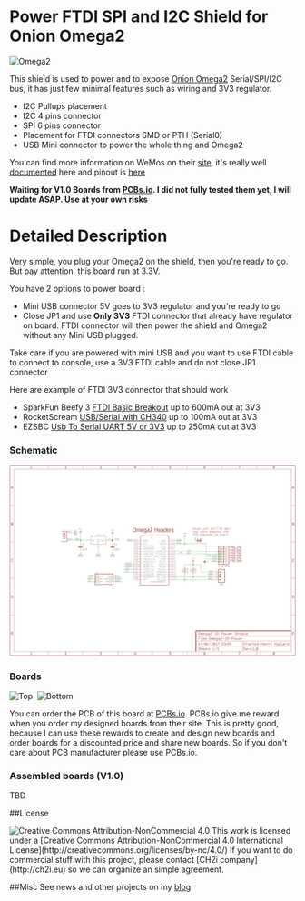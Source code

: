 Power FTDI SPI and I2C Shield for Onion Omega2
==============================================

<img src="https://raw.githubusercontent.com/OnionIoT/Onion-Docs/master/Omega2/Documentation/Hardware-Overview/img/Omega-2-Pinout-Diagram.png" alt="Omega2" width="50%" height="50%"> 

This shield is used to power and to expose [Onion Omega2](https://onion.io/) Serial/SPI/I2C bus, it has just few minimal features such as wiring and 3V3 regulator. 
- I2C Pullups placement
- I2C 4 pins connector
- SPI 6 pins connector
- Placement for FTDI connectors SMD or PTH (Serial0) 
- USB Mini connector to power the whole thing and Omega2

You can find more information on WeMos on their [site](https://onion.io/), it's really well [documented](https://docs.onion.io/omega2-docs/index.html) here and pinout is [here](https://docs.onion.io/omega2-docs/omega2.html#the-pins)

**Waiting for V1.0 Boards from [PCBs.io](https://PCBs.io/share/4976j). I did not fully tested them yet, I will update ASAP. Use at your own risks**

Detailed Description
====================

Very simple, you plug your Omega2 on the shield, then you're ready to go. But pay attention, this board run at 3.3V.

You have 2 options to power board :

- Mini USB connector 5V goes to 3V3 regulator and you're ready to go
- Close JP1 and use **Only 3V3** FTDI connector that already have regulator on board. FTDI connector will then power the shield and Omega2 without any Mini USB plugged.

Take care if you are powered with mini USB and you want to use FTDI cable to connect to console, use a 3V3 FTDI cable and do not close JP1 connector

Here are example of FTDI 3V3 connector that should work 

- SparkFun Beefy 3 [FTDI Basic Breakout](https://www.sparkfun.com/products/13746) up to 600mA out at 3V3
- RocketScream [USB/Serial with CH340](http://www.rocketscream.com/blog/product/ch340g-usb-serial-adapter/) up to 100mA out at 3V3
- EZSBC [Usb To Serial UART 5V or 3V3](https://www.tindie.com/products/ddebeer/usb-to-serial--uart-5v-or-33v-695-/) up to 250mA out at 3V3

### Schematic
![schematic](https://raw.githubusercontent.com/hallard/Omega2-IO-Power/master/pictures/Omega2-IO-Power-sch.png)  

### Boards 
<img src="https://raw.githubusercontent.com/hallard/Omega2-IO-Power/master/pictures/Omega2-IO-Power-top.png" alt="Top" width="40%" height="40%">&nbsp;
<img src="https://raw.githubusercontent.com/hallard/Omega2-IO-Power/master/pictures/Omega2-IO-Power-bot.png" alt="Bottom" width="40%" height="40%">&nbsp; 

You can order the PCB of this board at [PCBs.io](https://PCBs.io/share/4976j). PCBs.io give me reward when you order my designed boards from their site. This is pretty good, because I can use these rewards to create and design new boards and order boards for a discounted price and share new boards. So if you don't care about PCB manufacturer please use PCBs.io.

### Assembled boards (V1.0)

TBD

##License

<img alt="Creative Commons Attribution-NonCommercial 4.0" src="https://i.creativecommons.org/l/by-nc/4.0/88x31.png">   
This work is licensed under a [Creative Commons Attribution-NonCommercial 4.0 International License](http://creativecommons.org/licenses/by-nc/4.0/)    
If you want to do commercial stuff with this project, please contact [CH2i company](http://ch2i.eu) so we can organize an simple agreement.

##Misc
See news and other projects on my [blog](https://hallard.me)
 
